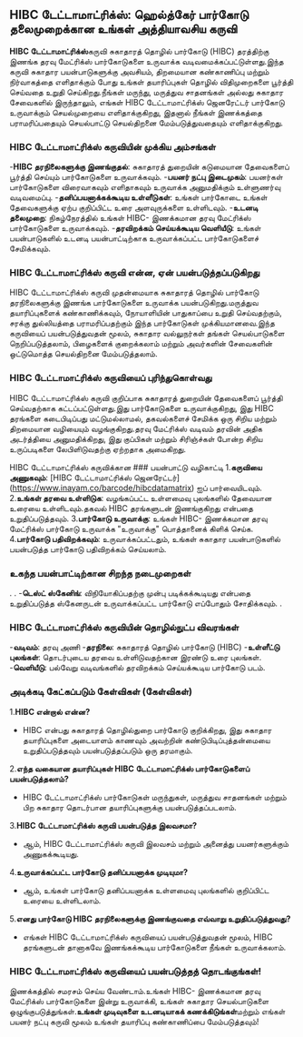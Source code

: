## HIBC டேட்டாமாட்ரிக்ஸ்: ஹெல்த்கேர் பார்கோடு தலைமுறைக்கான உங்கள் அத்தியாவசிய கருவி

**HIBC டேட்டாமாட்ரிக்ஸ்**கருவி சுகாதாரத் தொழில் பார்கோடு (HIBC) தரத்திற்கு இணங்க தரவு மேட்ரிக்ஸ் பார்கோடுகளை உருவாக்க வடிவமைக்கப்பட்டுள்ளது.இந்த கருவி சுகாதார பயன்பாடுகளுக்கு அவசியம், திறமையான கண்காணிப்பு மற்றும் நிர்வாகத்தை எளிதாக்கும் போது உங்கள் தயாரிப்புகள் தொழில் விதிமுறைகளை பூர்த்தி செய்வதை உறுதி செய்கிறது.நீங்கள் மருந்து, மருத்துவ சாதனங்கள் அல்லது சுகாதார சேவைகளில் இருந்தாலும், எங்கள் HIBC டேட்டாமாட்ரிக்ஸ் ஜெனரேட்டர் பார்கோடு உருவாக்கும் செயல்முறையை எளிதாக்குகிறது, இதனால் நீங்கள் இணக்கத்தை பராமரிப்பதையும் செயல்பாட்டு செயல்திறனை மேம்படுத்துவதையும் எளிதாக்குகிறது.

### HIBC டேட்டாமாட்ரிக்ஸ் கருவியின் முக்கிய அம்சங்கள்
-**HIBC தரநிலைகளுக்கு இணங்குதல்**: சுகாதாரத் துறையின் கடுமையான தேவைகளைப் பூர்த்தி செய்யும் பார்கோடுகளை உருவாக்கவும்.
-**பயனர் நட்பு இடைமுகம்**: பயனர்கள் பார்கோடுகளை விரைவாகவும் எளிதாகவும் உருவாக்க அனுமதிக்கும் உள்ளுணர்வு வடிவமைப்பு.
-**தனிப்பயனாக்கக்கூடிய உள்ளீடுகள்**: உங்கள் பார்கோடை உங்கள் தேவைகளுக்கு ஏற்ப குறிப்பிட்ட உரை அளவுருக்களை உள்ளிடவும்.
-**உடனடி தலைமுறை**: நிகழ்நேரத்தில் உங்கள் HIBC- இணக்கமான தரவு மேட்ரிக்ஸ் பார்கோடுகளை உருவாக்கவும்.
-**தரவிறக்கம் செய்யக்கூடிய வெளியீடு**: உங்கள் பயன்பாடுகளில் உடனடி பயன்பாட்டிற்காக உருவாக்கப்பட்ட பார்கோடுகளைச் சேமிக்கவும்.

### HIBC டேட்டாமாட்ரிக்ஸ் கருவி என்ன, ஏன் பயன்படுத்தப்படுகிறது
HIBC டேட்டாமாட்ரிக்ஸ் கருவி முதன்மையாக சுகாதாரத் தொழில் பார்கோடு தரநிலைகளுக்கு இணங்க பார்கோடுகளை உருவாக்க பயன்படுகிறது.மருத்துவ தயாரிப்புகளைக் கண்காணிக்கவும், நோயாளியின் பாதுகாப்பை உறுதி செய்வதற்கும், சரக்கு துல்லியத்தை பராமரிப்பதற்கும் இந்த பார்கோடுகள் முக்கியமானவை.இந்த கருவியைப் பயன்படுத்துவதன் மூலம், சுகாதார வல்லுநர்கள் தங்கள் செயல்பாடுகளை நெறிப்படுத்தலாம், பிழைகளைக் குறைக்கலாம் மற்றும் அவர்களின் சேவைகளின் ஒட்டுமொத்த செயல்திறனை மேம்படுத்தலாம்.

### HIBC டேட்டாமாட்ரிக்ஸ் கருவியைப் புரிந்துகொள்வது
HIBC டேட்டாமாட்ரிக்ஸ் கருவி குறிப்பாக சுகாதாரத் துறையின் தேவைகளைப் பூர்த்தி செய்வதற்காக கட்டப்பட்டுள்ளது.இது பார்கோடுகளை உருவாக்குகிறது, இது HIBC தரங்களை கடைபிடிப்பது மட்டுமல்லாமல், தகவல்களைச் சேமிக்க ஒரு சிறிய மற்றும் திறமையான வழியையும் வழங்குகிறது.தரவு மேட்ரிக்ஸ் வடிவம் தரவின் அதிக அடர்த்தியை அனுமதிக்கிறது, இது குப்பிகள் மற்றும் சிரிஞ்ச்கள் போன்ற சிறிய உருப்படிகளை லேபிளிடுவதற்கு ஏற்றதாக அமைகிறது.

HIBC டேட்டாமாட்ரிக்ஸ் கருவிக்கான ### பயன்பாட்டு வழிகாட்டி
1.**கருவியை அணுகவும்**: [HIBC டேட்டாமாட்ரிக்ஸ் ஜெனரேட்டர்] (https://www.inayam.co/barcode/hibcdatamatrix) ஐப் பார்வையிடவும்.
2.**உங்கள் தரவை உள்ளிடுக**: வழங்கப்பட்ட உள்ளமைவு புலங்களில் தேவையான உரையை உள்ளிடவும்.தகவல் HIBC தரங்களுடன் இணங்குகிறது என்பதை உறுதிப்படுத்தவும்.
3.**பார்கோடு உருவாக்கு**: உங்கள் HIBC- இணக்கமான தரவு மேட்ரிக்ஸ் பார்கோடு உருவாக்க "உருவாக்கு" பொத்தானைக் கிளிக் செய்க.
4.**பார்கோடு பதிவிறக்கவும்**: உருவாக்கப்பட்டதும், உங்கள் சுகாதார பயன்பாடுகளில் பயன்படுத்த பார்கோடு பதிவிறக்கம் செய்யலாம்.

### உகந்த பயன்பாட்டிற்கான சிறந்த நடைமுறைகள்
.
.
-**டெஸ்ட் ஸ்கேனிங்**: விநியோகிப்பதற்கு முன்பு படிக்கக்கூடியது என்பதை உறுதிப்படுத்த ஸ்கேனருடன் உருவாக்கப்பட்ட பார்கோடு எப்போதும் சோதிக்கவும்.
.

### HIBC டேட்டாமாட்ரிக்ஸ் கருவியின் தொழில்நுட்ப விவரங்கள்
-**வடிவம்**: தரவு அணி
-**தரநிலை**: சுகாதாரத் தொழில் பார்கோடு (HIBC)
-**உள்ளீட்டு புலங்கள்**: தொடர்புடைய தரவை உள்ளிடுவதற்கான இரண்டு உரை புலங்கள்.
-**வெளியீடு**: பல்வேறு வடிவங்களில் தரவிறக்கம் செய்யக்கூடிய பார்கோடு படம்.

### அடிக்கடி கேட்கப்படும் கேள்விகள் (கேள்விகள்)

1.**HIBC என்றால் என்ன?**
- HIBC என்பது சுகாதாரத் தொழில்துறை பார்கோடு குறிக்கிறது, இது சுகாதார தயாரிப்புகளை அடையாளம் காணவும் அவற்றின் கண்டுபிடிப்புத்தன்மையை உறுதிப்படுத்தவும் பயன்படுத்தப்படும் ஒரு தரமாகும்.

2.**எந்த வகையான தயாரிப்புகள் HIBC டேட்டாமாட்ரிக்ஸ் பார்கோடுகளைப் பயன்படுத்தலாம்?**
- HIBC டேட்டாமாட்ரிக்ஸ் பார்கோடுகள் மருந்துகள், மருத்துவ சாதனங்கள் மற்றும் பிற சுகாதார தொடர்பான தயாரிப்புகளுக்கு பயன்படுத்தப்படலாம்.

3.**HIBC டேட்டாமாட்ரிக்ஸ் கருவி பயன்படுத்த இலவசமா?**
- ஆம், HIBC டேட்டாமாட்ரிக்ஸ் கருவி இலவசம் மற்றும் அனைத்து பயனர்களுக்கும் அணுகக்கூடியது.

4.**உருவாக்கப்பட்ட பார்கோடு தனிப்பயனாக்க முடியுமா?**
- ஆம், உங்கள் பார்கோடு தனிப்பயனாக்க உள்ளமைவு புலங்களில் குறிப்பிட்ட உரையை உள்ளிடலாம்.

5.**எனது பார்கோடு HIBC தரநிலைகளுக்கு இணங்குவதை எவ்வாறு உறுதிப்படுத்துவது?**
- எங்கள் HIBC டேட்டாமாட்ரிக்ஸ் கருவியைப் பயன்படுத்துவதன் மூலம், HIBC தரங்களுடன் தானாகவே இணங்கக்கூடிய பார்கோடுகளை நீங்கள் உருவாக்கலாம்.

### HIBC டேட்டாமாட்ரிக்ஸ் கருவியைப் பயன்படுத்தத் தொடங்குங்கள்!
இணக்கத்தில் சமரசம் செய்ய வேண்டாம்.உங்கள் HIBC- இணக்கமான தரவு மேட்ரிக்ஸ் பார்கோடுகளை இன்று உருவாக்கி, உங்கள் சுகாதார செயல்பாடுகளை ஒழுங்குபடுத்துங்கள்.**உங்கள் முடிவுகளை உடனடியாகக் கணக்கிடுங்கள்**மற்றும் எங்கள் பயனர் நட்பு கருவி மூலம் உங்கள் தயாரிப்பு கண்காணிப்பை மேம்படுத்தவும்!